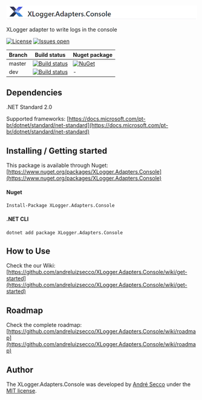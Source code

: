 ![](https://raw.githubusercontent.com/andreluizsecco/XLogger.Adapters.Console/dev/logo_horizontal.png)

XLogger adapter to write logs in the console

[![License](https://img.shields.io/github/license/andreluizsecco/XLogger.Adapters.Console.svg)](LICENSE)
[![Issues open](https://img.shields.io/github/issues/andreluizsecco/XLogger.Adapters.Console.svg)](https://github.com/andreluizsecco/XLogger.Adapters.Console/issues)

Branch | Build status | Nuget package
-------|-------|--------------
master | [![Build status](https://ci.appveyor.com/api/projects/status/sb4u3ydvy9lfm342/branch/master?svg=true)](https://ci.appveyor.com/project/andreluizsecco/xlogger-adapters-console-68k0v/branch/master)|[![NuGet](https://img.shields.io/nuget/v/XLogger.Adapters.Console.svg?style=flat-square&label=nuget)](https://www.nuget.org/packages/XLogger.Adapters.Console/)
dev | [![Build status](https://ci.appveyor.com/api/projects/status/v0vo1h8vxr4qf743/branch/dev?svg=true)](https://ci.appveyor.com/project/andreluizsecco/xlogger-adapters-console/branch/dev)|-

## Dependencies
.NET Standard 2.0

Supported frameworks: [https://docs.microsoft.com/pt-br/dotnet/standard/net-standard](https://docs.microsoft.com/pt-br/dotnet/standard/net-standard)

## Installing / Getting started

This package is available through Nuget: [https://www.nuget.org/packages/XLogger.Adapters.Console](https://www.nuget.org/packages/XLogger.Adapters.Console)

#### Nuget
```
Install-Package XLogger.Adapters.Console
```

#### .NET CLI
```
dotnet add package XLogger.Adapters.Console
```
## How to Use

Check the our Wiki: [https://github.com/andreluizsecco/XLogger.Adapters.Console/wiki/get-started](https://github.com/andreluizsecco/XLogger.Adapters.Console/wiki/get-started)

## Roadmap

Check the complete roadmap: [https://github.com/andreluizsecco/XLogger.Adapters.Console/wiki/roadmap](https://github.com/andreluizsecco/XLogger.Adapters.Console/wiki/roadmap)

## Author

The XLogger.Adapters.Console was developed by [André Secco](http://andresecco.com.br) under the [MIT license](LICENSE).
